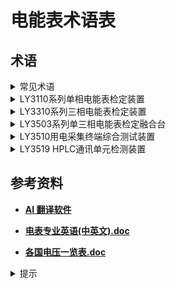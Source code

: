 # 电能表术语表

## 术语

 <details>
<summary>
常见术语
 </summary>

|     中文      |          英文           |                    注释                    |
| :-----------: | :---------------------: | :----------------------------------------: |
|     单相      |      Single-phase       |
|     三相      |       Three-phase       |
|     功率      |          Power          |
|    千瓦时     |           kWh           |               Kilowatt Hours               |
|    交流电     |           AC            |            Alternating Current             |
|    直流电     |           DC            |               Direct Current               |
|     频率      |        Frequency        |
|     电流      |         Current         |
|     安培      |         Ampere          |
|     电压      |         Voltage         |
|     伏特      |          Volt           |
|   功率因数    |      Power Factor       |
|   起动试验    |      Starting Test      |
|   潜动试验    |       Creep Test        |
|     容性      |       Capacitive        |
|     感性      |        Inductive        |
|     负载      |          Load           |
|   视在功率    |     Apparent Power      |
|   有功功率    |      Active Power       |
|   无功功率    |     Reactive Power      |
|     误差      |          Error          |
|     载波      |         Carrier         |
|    波特率     |        Baud Rate        |
|   脉冲信号    |      Pulse Signal       |
|    失真度     |       Distortion        |
|    标准表     |     Standard Meter      |              Reference Meter               |
|     通道      |         Channel         |
|     台体      |        Workbench        |
|     量程      |    Measurement Range    |
|   调节细度    |   Adjustment Fineness   | Adjustable Accuracy / Adjustable Precision |
| 插槽/表位插槽 |         Socket          |                    Slot                    |
|    正相序     | Positive-phase Sequence |
|    负相序     | Negative-phase Sequence |
|     断电      |         Outage          |
|   电压跌落    |      Voltage Drop       |
|  误差计算器   |    Error Calculator     |

</details>

<details>
<summary>
LY3110系列单相电能表检定装置
</summary>

|        中文        |                    英文                    |              注释              |
| :----------------: | :----------------------------------------: | :----------------------------: |
|     单相电能表     |         Single-Phase Energy Meter          |
|      检定装置      |            Verification Device             |
|       功率源       |                Power Source                |
|    多功能标准表    |       Multi-Function Standard Meter        |
|    RS485 服务器    |                RS485 Server                |
|       时基源       |              Time Base Source              |
|     智能电能表     |          Intelligent Energy Meter          |
|    多费率电能表    |          Multi-Rate Energy Meter           |
|    预付费电能表    |          Prepayment Energy Meter           |
|    电压逐渐变化    |           Gradual Voltage Change           |
|      电能误差      |                Energy Error                |
|     日计时误差     |             Daily Timing Error             |
|      频率影响      |            Frequency Influence             |
|      电压影响      |             Voltage Influence              |
|      谐波影响      |             Harmonic Influence             |
|       逆向序       |              Reverse Sequence              |
|     电压不平衡     |             Voltage Unbalance              |
|      输出电量      |                Output Power                |
|    电压电流量程    |         Voltage and Current Range          |
|    输出负载容量    |            Output Load Capacity            |
|        相序        |               Phase Sequence               |
|    输出电量调节    |          Output Power Adjustment           |
|   输出功率稳定度   |           Output Power Stability           |
| 输出电压电流失真度 |   Output Voltage and Current Distortion    |
|      谐波设置      |              Harmonic Setting              |
|      监视仪表      |           Monitoring Instrument            |
|      电能脉冲      |                Energy Pulse                |
|  标准电能脉冲输出  |        Standard Energy Pulse Output        |
|      脉冲常数      |               Pulse Constant               |
|    电压电流档位    |         Voltage and Current Level          |
|      调节细度      |            Adjustment Fineness             |
|      相位调节      |              Phase Adjustment              |
|      频率调节      |            Frequency Adjustment            |
|   标准偏差估计值   |        Standard Deviation Estimate         |
|    允许测量误差    |       Permissible Measurement Error        |
|     电能表常数     |           Energy Meter Constant            |
|     电能表校验     |         Energy Meter Verification          |
|     电能表误差     |             Energy Meter Error             |
|   电能表走字试验   |         Energy Meter Walking Test          |
|     电能表潜动     |             Energy Meter Creep             |
|     电能表起动     |           Energy Meter Starting            |
|   电能表基本误差   |          Energy Meter Basic Error          |
|    电能表影响量    |      Energy Meter Influence Quantity       |
|   电能表检定规程   | Electricity Meter Verification Regulations |
|      线性负载      |                Linear Load                 |
|        谐波        |                  Harmonic                  |
|        基波        |              Fundamental Wave              |
|       次谐波       |                Subharmonic                 |
|      奇次谐波      |                Odd Harmonic                |
|       方顶波       |                Square Wave                 |
|       尖顶波       |                 Sharp Wave                 | 或尖峰波可以翻译为 “Peak Wave” |
|       脉冲波       |                 Pulse Wave                 |
|      过零点波      |             Zero-Crossing Wave             |
|      高次谐波      |              Higher Harmonic               |

</details>

<details>
<summary>
LY3310系列三相电能表检定装置
</summary>

|       中文       |                 英文                  | 注释 |
| :--------------: | :-----------------------------------: | :--: |
|    三相电能表    |       Three-phase energy meter        |
|  电能表检定装置  |   Energy meter verification device    |
|      功率源      |             Power source              |
|      标准表      |            Standard meter             |
|   RS485 服务器   |             RS485 server              |
|    精密时基源    |      Precision time base source       |
|     电能脉冲     |         Electric energy pulse         |
|       相序       |            Phase sequence             |
|   电压电流量程   |       Voltage and current range       |
|   输出负载容量   |         Output load capacity          |
|    功率稳定度    |            Power stability            |
|  电压电流失真度  |    Voltage and current distortion     |
|  三相电量对称性  |      Three-phase power symmetry       |
|     谐波设置     |           Harmonic settings           |
|     监视仪表     |        Monitoring instruments         |
|     基本误差     |              Basic error              |
|    测量重复性    |       Measurement repeatability       |
|     走字试验     |               Walk test               |
|    影响量试验    |        Influence quantity test        |
|     常数试验     |             Constant test             |
|    一致性试验    |           Consistency test            |
|   费控功能试验   |      Cost control function test       |
|    日计时误差    |          Daily timing error           |
|   最大需量误差   |         Maximum demand error          |
|     电压影响     |           Voltage influence           |
|     频率影响     |          Frequency influence          |
|     谐波影响     |          Harmonic influence           |
|      逆向序      |           Reverse sequence            |
|    电压不平衡    |           Voltage unbalance           |
|    误差一致性    |           Error consistency           |
|   电压逐渐变化   |        Voltage gradual change         |
|     电能误差     |         Electric energy error         |
|     无功电能     |            Reactive energy            |
|     有功电能     |             Active energy             |
|     视在功率     |            Apparent power             |
|     功率因数     |             Power factor              |
|      相位差      |           Phase difference            |
|     频率测量     |         Frequency measurement         |
|     谐波分析     |           Harmonic analysis           |
|      失真度      |              Distortion               |
| 标准电能脉冲输出 | Standard electric energy pulse output |
|    电能表常数    |         Energy meter constant         |
|    电能表校验    |       Energy meter calibration        |
|    电能表误差    |          Energy meter error           |
|    电能表走字    |         Energy meter walking          |
|    电能表通信    |      Energy meter communication       |

</details>

<details>
<summary>
LY3503系列单三相电能表检定融合台
</summary>

|        中文        |                         英文                         | 注释 |
| :----------------: | :--------------------------------------------------: | :--: |
|       电能表       |                Electric Energy Meter                 |
|    单三相电能表    |    Single and Three-phase Electric Energy Meters     |
|     检定融合台     |             Multi-Verification Platform              |
|    多功能电能表    |        Multi-functional Electric Energy Meter        |
|   三相智能电能表   |    Three-phase Intelligent Electric Energy Meter     |
|  三相多功能电能表  |  Three-phase Multi-functional Electric Energy Meter  |
|   三相载波电能表   |    Three-phase Carrier Wave Electric Energy Meter    |
|  三相多费率电能表  |     Three-phase Multi-rate Electric Energy Meter     |
|    电子式电能表    |        Electronic Type Electric Energy Meter         |
|     无功电能表     |         Reactive Power Electric Energy Meter         |
|     三相四线制     |             Three-phase Four-wire System             |
|     三相三线制     |            Three-phase Three-wire System             |
|      基本误差      |                     Basic Error                      |
|     测量重复性     |              Measurement Repeatability               |
|    电压电流量程    |              Voltage and Current Range               |
|    输出负载容量    |                 Output Load Capacity                 |
|        相序        |                    Phase Sequence                    |
|    输出电量调节    |               Output Power Adjustment                |
|   输出功率稳定度   |                Output Power Stability                |
| 输出电压电流失真度 |        Output Voltage and Current Distortion         |
|   三相电量对称性   |              Three-phase Power Symmetry              |
|      谐波设置      |                   Harmonic Setting                   |
|      监视仪表      |                Monitoring Instrument                 |
|      电能脉冲      |                Electric Energy Pulse                 |
|  标准电能脉冲输出  |        Standard Electric Energy Pulse Output         |
|       功率源       |                     Power Source                     |
|       标准表       |                    Standard Meter                    |
|    RS485 服务器    |                     RS485 Server                     |
| 电能表检定软件平台 | Electric Energy Meter Verification Software Platform |
|      参比条件      |                 Reference Conditions                 |
|      功率因数      |                     Power Factor                     |
|       相位角       |                     Phase Angle                      |
|      电能误差      |                Electric Energy Error                 |
|     日计时误差     |                  Daily Timing Error                  |
|      走字试验      |                     Walking Test                     |
|     影响量试验     |               Influence Quantity Test                |
|      谐波影响      |                  Harmonic Influence                  |
|       逆相序       |                Reverse Phase Sequence                |
|     电压不平衡     |                  Voltage Unbalance                   |
|     误差一致性     |                  Error Consistency                   |
|      电压骤升      |                    Voltage Surge                     |
|    电压逐渐变化    |                Voltage Gradual Change                |
|     电能表常数     |            Electric Energy Meter Constant            |

</details>

<details>
<summary>
LY3510用电采集终端综合测试装置
</summary>

|            中文            |                          英文                           | 注释 |
| :------------------------: | :-----------------------------------------------------: | :--: |
|        用电采集终端        |        Electric Power Data Acquisition Terminal         |
|        综合测试装置        |              Comprehensive Testing Device               |
|          专变终端          |              Special Transformer Terminal               |
|          负控终端          |                Negative Control Terminal                |
|        配变计量终端        |       Distribution Transformer Metering Terminal        |
|           集中器           |                      Concentrator                       |
|           采集器           |                       Acquisition                       |
|        自动接线功能        |                Automatic Wiring Function                |
|        载波功能测试        |               Carrier Wave Function Test                |
|        电源性能试验        |              Power Supply Performance Test              |
|         状态量采集         |               State Quantity Acquisition                |
|       交流模拟量采集       |             AC Analog Quantity Acquisition              |
|       电能量采集试验       |            Electric Energy Acquisition Test             |
|        脉冲功能试验        |                   Pulse Function Test                   |
|     总加组日月电量召集     |    Total Group Day and Month Electric Quantity Call     |
|   终端实时和当前数据召集   |        Terminal Real-time and Current Data Call         |
|          有功功率          |                      Active Power                       |
|          无功功率          |                     Reactive Power                      |
|          功率因数          |                      Power Factor                       |
|         日冻结数据         |                    Daily Frozen Data                    |
|          负荷曲线          |                       Load Curve                        |
|         月冻结数据         |                   Monthly Frozen Data                   |
|          对时功能          |              Time Synchronization Function              |
|       参数设置与查询       |               Parameter Setting and Query               |
|         时段控功能         |              Time Period Control Function               |
|         厂休控功能         |              Factory Rest Control Function              |
|       营业报停控功能       |          Business Suspension Control Function           |
|        电能量定值控        |           Electric Energy Fixed Value Control           |
|       购电能量(费)控       |       Electricity Purchase Energy (Cost) Control        |
|        催费告警功能        |               Fee Reminder Alarm Function               |
|          保电功能          |                Power Protection Function                |
|          剔除功能          |                  Elimination Function                   |
|          遥控测试          |                   Remote Control Test                   |
|     电能表参数变更事件     |      Electric Energy Meter Parameter Change Event       |
|      电压回路异常事件      |             Voltage Circuit Abnormal Event              |
|      电流回路异常事件      |             Current Circuit Abnormal Event              |
|        相序异常事件        |              Phase Sequence Abnormal Event              |
|     电能表时间超差事件     |    Electric Energy Meter Time Exceeding Error Event     |
|    电压/电流不平衡事件     |             Voltage/Current Imbalance Event             |
|      终端停/上电事件       |               Terminal Power Off/On Event               |
|      购电参数设置事件      |      Electricity Purchase Parameter Setting Event       |
|        密码错误事件        |                  Password Error Event                   |
|   终端 485 抄表错误事件    |         Terminal 485 Meter Reading Error Event          |
|        电压越限事件        |              Voltage Exceeding Limit Event              |
|        电流越限事件        |              Current Exceeding Limit Event              |
|         超负荷事件         |                     Overload Event                      |
|     定时发送 1 类数据      |           Timing Transmission of Class 1 Data           |
|     定时发送 2 类数据      |           Timing Transmission of Class 2 Data           |
|     电能表示度下降事件     |        Electric Energy Meter Reading Drop Event         |
|       电能表飞走事件       |        Electric Energy Meter Running Away Event         |
|       电能表停走事件       |          Electric Energy Meter Stopping Event           |
|       电能表通信事件       |        Electric Energy Meter Communication Event        |
|        CT 异常事件         |           Current Transformer Abnormal Event            |
|  电能表运行状态字变位事件  | Electric Energy Meter Operation State Word Change Event |
|     终端通信流量门超限     |    Terminal Communication Traffic Threshold Exceeded    |
|        谐波影响试验        |                 Harmonic Influence Test                 |
|        频率影响试验        |                Frequency Influence Test                 |
|        超量限值试验        |                  Over Limit Value Test                  |
|     电流不平衡影响试验     |            Current Imbalance Influence Test             |
|      载波实时数据召测      |            Carrier Wave Real-time Data Call             |
|       载波日冻结数据       |             Carrier Wave Daily Frozen Data              |
|       载波月冻结数据       |            Carrier Wave Monthly Frozen Data             |
|      载波重点用户监测      |            Carrier Wave Key User Monitoring             |
|        载波透明转发        |           Carrier Wave Transparent Forwarding           |
|        载波数据转发        |              Carrier Wave Data Forwarding               |
|      载波数据补抄试验      |             Carrier Wave Data Re-copy Test              |
|     载波抄表成功率统计     |   Carrier Wave Meter Reading Success Rate Statistics    |
|          基本误差          |                       Basic Error                       |
|        时钟误差测试        |                    Clock Error Test                     |
|         测量重复性         |                Measurement Repeatability                |
|          输出电量          |                Output Electric Quantity                 |
|        电压电流量程        |                Voltage and Current Range                |
|        输出负载容量        |                  Output Load Capacity                   |
|            相序            |                     Phase Sequence                      |
|        输出电量调节        |           Output Electric Quantity Adjustment           |
|          相位调节          |                    Phase Adjustment                     |
|          频率调节          |                  Frequency Adjustment                   |
|       输出功率稳定度       |                 Output Power Stability                  |
|     输出电压电流失真度     |          Output Voltage and Current Distortion          |
|       三相电量对称性       |         Three-phase Electric Quantity Symmetry          |
|          谐波设置          |                    Harmonic Setting                     |
|          监视仪表          |                  Monitoring Instrument                  |
|          标准表法          |                  Standard Table Method                  |
|         三相功率源         |                Three-phase Power Source                 |
|      三相多功能标准表      |        Three-phase Multi-function Standard Table        |
|         精密时基源         |               Precision Time Base Source                |
|         模拟控制器         |                    Analog Controller                    |
|           挂表架           |                      Meter Hanger                       |
|        RS-485 通信         |                  RS-485 Communication                   |
|          电能脉冲          |                  Electric Energy Pulse                  |
|           电能表           |                  Electric Energy Meter                  |
| 电压、电流、功率、功率因数 |          Voltage, Current, Power, Power Factor          |
|     有功电能、无功电能     |             Active Energy, Reactive Energy              |
|          视在功率          |                     Apparent Power                      |
|           失真度           |                       Distortion                        |
|          谐波分析          |                    Harmonic Analysis                    |
|         稳定度测量         |                  Stability Measurement                  |
|          误差检定          |                   Error Verification                    |
|          电能误差          |                  Electric Energy Error                  |
|          通信接口          |                 Communication Interface                 |

</details>

<details>
<summary>
LY3519 HPLC通讯单元检测装置
</summary>

|         中文          |                      英文                      |  注释   |
| :-------------------: | :--------------------------------------------: | :-----: |
| HPLC 通讯单元检测装置 |     HPLC Communication Unit Testing Device     |
|       单相模块        |              Single-phase Module               |
|       三相模块        |               Three-phase Module               |
|     采集终端模块      |          Acquisition Terminal Module           |
|     HPLC+HRF 模块     |                HPLC+HRF Module                 |
|     双模检测方案      |           Dual-mode Detection Scheme           |
|       检测项目        |                   Test Items                   |
|     外观结构测试      |         Appearance and Structure Test          |
|     通信性能测试      |         Communication Performance Test         |
|       功耗测试        |             Power Consumption Test             |
|       衰减幅度        |             Attenuation Amplitude              |
|    电源适应性测试     |         Power Supply Adaptability Test         |
|     芯片 ID 检测      |               Chip ID Detection                |
|     HPLC 信道检测     |             HPLC Channel Detection             |
|     HRF 信道检测      |             HRF Channel Detection              |
|      电能表模块       |          Electric Energy Meter Module          |
|        从节点         |                Slave Node (STA)                |
|       终端模块        |                Terminal Module                 |
|        主节点         |               Master Node (CCO)                |
|      检定指示灯       |           Inspection Indicator Light           |
|       急停开关        |             Emergency Stop Switch              |
|  集中器载波模块接口   |     Concentrator Carrier Module Interface      |
|  电能表载波模块接口   | Electric Energy Meter Carrier Module Interface |
|        服务器         |                     Server                     |
|      电源总开关       |           Power Supply Master Switch           |
|   市电 AC220V 插座    |              AC220V Power Socket               |
|        接地柱         |                 Grounding Post                 |
|         PC 机         |               Personal Computer                |
|         网口          |                  Network Port                  |
|       铭牌信息        |             Nameplate Information              |
|     交流电压范围      |                AC Voltage Range                |
|         频率          |                   Frequency                    |
|       谐波含量        |                Harmonic Content                |
|   直流电压供电范围    |            DC Voltage Supply Range             |
|  直流功耗测试准确度   |       DC Power Consumption Test Accuracy       |
|     载波衰减幅度      |         Carrier Attenuation Amplitude          |
|       一/二维码       |            One/two-dimensional Code            | QR Code |
|      条码扫描枪       |                Barcode Scanner                 |
|       资产信息        |               Asset Information                |
|       抄控设备        |              Copy Control Device               |
|        测试帧         |                   Test Frame                   |
|      初始化交互       |           Initialization Interaction           |
|       模拟表器        |                   Simulator                    |
|      模拟集中器       |             Simulator Concentrator             |
|        应答帧         |                 Response Frame                 |
|      电力线信道       |               Power Line Channel               |
|       静态功耗        |            Static Power Consumption            |
|       动态功耗        |           Dynamic Power Consumption            |
|       检测工装        |                  Test Tooling                  |
|       MDS 系统        |                   MDS System                   |
|       故障处理        |                 Fault Handling                 |

</details>

## 参考资料

- [**AI 翻译软件**](https://www.quark.cn/?entry=sem_pinzhuanbdsempckk)

- [**电表专业英语(中英文).doc**](<./src/电表专业英语(中英文).doc>)

- [**各国电压一览表.doc**](./src/各国电压一览表.doc)

<details>
<summary>
提示
</summary>

###### 网页检索：<kbd>Ctrl</kbd>+<kbd>F</kbd>

</details>
